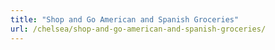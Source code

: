 ```yaml
---
title: "Shop and Go American and Spanish Groceries"
url: /chelsea/shop-and-go-american-and-spanish-groceries/
---
```

